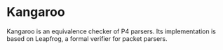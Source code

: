# Kangaroo
Kangaroo is an equivalence checker of P4 parsers.
Its implementation is based on Leapfrog, a formal verifier for packet parsers.